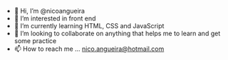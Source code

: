 - 👋 Hi, I’m @nicoangueira
- 👀 I’m interested in front end
- 🌱 I’m currently learning HTML, CSS and JavaScript
- 💞️ I’m looking to collaborate on anything that helps me to learn and get some practice
- 📫 How to reach me ... nico.angueira@hotmail.com

<!---
nicoangueira/nicoangueira is a ✨ special ✨ repository because its `README.md` (this file) appears on your GitHub profile.
You can click the Preview link to take a look at your changes.
--->
